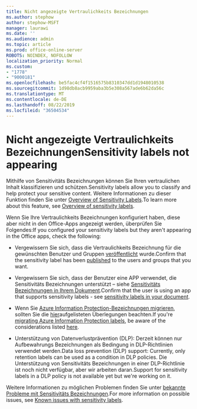 ```yaml
---
title: Nicht angezeigte Vertraulichkeits Bezeichnungen
ms.author: stephow
author: stephow-MSFT
manager: laurawi
ms.date: ''
ms.audience: admin
ms.topic: article
ms.prod: office-online-server
ROBOTS: NOINDEX, NOFOLLOW
localization_priority: Normal
ms.custom:
- "1778"
- "9000181"
ms.openlocfilehash: be5fac4cf4f1516575b8310347dd1d1948010538
ms.sourcegitcommit: 1d98db8acb9959aba3b5e308a567ade6b62da56c
ms.translationtype: MT
ms.contentlocale: de-DE
ms.lasthandoff: 08/22/2019
ms.locfileid: "36504534"
---
```

# <a name="sensitivity-labels-not-appearing"></a><span data-ttu-id="75d0c-102">Nicht angezeigte Vertraulichkeits Bezeichnungen</span><span class="sxs-lookup"><span data-stu-id="75d0c-102">Sensitivity labels not appearing</span></span>

<span data-ttu-id="75d0c-103">Mithilfe von Sensitivitäts Bezeichnungen können Sie Ihren vertraulichen Inhalt klassifizieren und schützen.</span><span class="sxs-lookup"><span data-stu-id="75d0c-103">Sensitivity labels allow you to classify and help protect your sensitive content.</span></span> <span data-ttu-id="75d0c-104">Weitere Informationen zu dieser Funktion finden Sie unter [Overview of Sensitivity Labels](https://docs.microsoft.com/office365/securitycompliance/sensitivity-labels).</span><span class="sxs-lookup"><span data-stu-id="75d0c-104">To learn more about this feature, see [Overview of sensitivity labels](https://docs.microsoft.com/office365/securitycompliance/sensitivity-labels).</span></span>

<span data-ttu-id="75d0c-105">Wenn Sie Ihre Vertraulichkeits Bezeichnungen konfiguriert haben, diese aber nicht in den Office-Apps angezeigt werden, überprüfen Sie Folgendes:</span><span class="sxs-lookup"><span data-stu-id="75d0c-105">If you configured your sensitivity labels but they aren't appearing in the Office apps, check the following:</span></span>

- <span data-ttu-id="75d0c-106">Vergewissern Sie sich, dass die Vertraulichkeits Bezeichnung für die gewünschten Benutzer und Gruppen [veröffentlicht](https://docs.microsoft.com/Office365/SecurityCompliance/sensitivity-labels#what-label-policies-can-do) wurde.</span><span class="sxs-lookup"><span data-stu-id="75d0c-106">Confirm that the sensitivity label has been [published](https://docs.microsoft.com/Office365/SecurityCompliance/sensitivity-labels#what-label-policies-can-do) to the users and groups that you want.</span></span>

- <span data-ttu-id="75d0c-107">Vergewissern Sie sich, dass der Benutzer eine APP verwendet, die Sensitivitäts Bezeichnungen unterstützt – siehe [Sensitivitäts Bezeichnungen in Ihrem Dokument](https://support.office.com/article/apply-sensitivity-labels-to-your-documents-and-email-within-office-2f96e7cd-d5a4-403b-8bd7-4cc636bae0f9?ad=US&ui=en-US&rs=en-US#bkmk_whereavailable).</span><span class="sxs-lookup"><span data-stu-id="75d0c-107">Confirm that the user is using an app that supports sensitivity labels - see [sensitivity labels in your document](https://support.office.com/article/apply-sensitivity-labels-to-your-documents-and-email-within-office-2f96e7cd-d5a4-403b-8bd7-4cc636bae0f9?ad=US&ui=en-US&rs=en-US#bkmk_whereavailable).</span></span>

- <span data-ttu-id="75d0c-108">Wenn Sie [Azure Information Protection-Bezeichnungen migrieren](https://docs.microsoft.com/azure/information-protection/configure-policy-migrate-labels), sollten Sie die [hier](https://docs.microsoft.com/azure/information-protection/configure-policy-migrate-labels#considerations-for-unified-labels)aufgelisteten Überlegungen beachten.</span><span class="sxs-lookup"><span data-stu-id="75d0c-108">If you're [migrating Azure Information Protection labels](https://docs.microsoft.com/azure/information-protection/configure-policy-migrate-labels), be aware of the considerations listed [here](https://docs.microsoft.com/azure/information-protection/configure-policy-migrate-labels#considerations-for-unified-labels).</span></span>

- <span data-ttu-id="75d0c-109">Unterstützung von Datenverlustprävention (DLP): Derzeit können nur Aufbewahrungs Bezeichnungen als Bedingung in DLP-Richtlinien verwendet werden.</span><span class="sxs-lookup"><span data-stu-id="75d0c-109">Data loss prevention (DLP) support: Currently, only retention labels can be used as a condition in DLP policies.</span></span>  <span data-ttu-id="75d0c-110">Die Unterstützung von Sensitivitäts Bezeichnungen in einer DLP-Richtlinie ist noch nicht verfügbar, aber wir arbeiten daran.</span><span class="sxs-lookup"><span data-stu-id="75d0c-110">Support for sensitivity labels in a DLP policy is not available yet but we're working on it.</span></span>

<span data-ttu-id="75d0c-111">Weitere Informationen zu möglichen Problemen finden Sie unter [bekannte Probleme mit Sensitivitäts Bezeichnungen](https://support.office.com/article/known-issues-with-sensitivity-labels-in-office-b169d687-2bbd-4e21-a440-7da1b2743edc?ui=en-US&rs=en-US&ad=US).</span><span class="sxs-lookup"><span data-stu-id="75d0c-111">For more information on possible issues, see [Known issues with sensitivity labels](https://support.office.com/article/known-issues-with-sensitivity-labels-in-office-b169d687-2bbd-4e21-a440-7da1b2743edc?ui=en-US&rs=en-US&ad=US).</span></span>